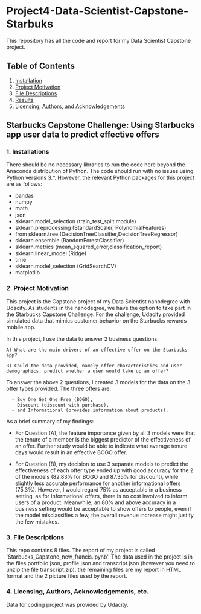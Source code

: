 # Project4-Data-Scientist-Capstone-Starbuks

This repository has all the code and report for my Data Scientist Capstone project.

## Table of Contents

1. [Installation](#installation)
2. [Project Motivation](#motivation)
3. [File Descriptions](#files)
4. [Results](#results)
5. [Licensing, Authors, and Acknowledgements](#licensing)

## Starbucks Capstone Challenge: Using Starbucks app user data to predict effective offers

### 1. Installations <a name="installation"></a>

There should be no necessary libraries to run the code here beyond the Anaconda distribution of Python. The code should run with no issues using Python versions 3.*.
However, the relevant Python packages for this project are as follows:

- pandas
- numpy
- math
- json
- sklearn.model_selection (train_test_split module)
- sklearn.preprocessing (StandardScaler, PolynomialFeatures)
- from sklearn.tree (DecisionTreeClassifier,DecisionTreeRegressor)
- sklearn.ensemble (RandomForestClassifier)
- sklearn.metrics (mean_squared_error,classification_report)
- sklearn.linear_model (Ridge)
- time
- sklearn.model_selection (GridSearchCV)
- matplotlib

### 2. Project Motivation <a name="motivation"></a>

This project is the Capstone project of my Data Scientist nanodegree with Udacity. As students in the nanodegree, we have the option to take part in the Starbucks Capstone Challenge.
For the challenge, Udacity provided simulated data that mimics customer behavior on the Starbucks rewards mobile app.

In this project, I use the data to answer 2 business questions:

    A) What are the main drivers of an effective offer on the Starbucks app?
  
    B) Could the data provided, namely offer characteristics and user demographics, predict whether a user would take up an offer?

  To answer the above 2 questions, I created 3 models for the data on the 3 offer types provided. The three offers are: 
  
      - Buy One Get One Free (BOGO),       
      - Discount (discount with purchase),       
      - and Informational (provides information about products).

As a brief summary of my findings:
- For Question (A), the feature importance given by all 3 models were that the tenure of a member is the biggest predictor of the effectiveness of an offer. Further study would be able to indicate what average tenure days would result in an effective BOGO offer.

- For Question (B), my decision to use 3 separate models to predict the effectiveness of each offer type ended up with good accuracy for the 2 of the models (82.83% for BOGO and 87.35% for discount), while slightly less accurate performance for another informational offers (75.3%). However, I would regard 75% as acceptable in a business setting, as for informational offers, there is no cost involved to inform users of a product. Meanwhile, an 80% and above accuracy in a business setting would be acceptable to show offers to people, even if the model misclassifies a few, the overall revenue increase might justify the few mistakes.

### 3. File Descriptions  <a name="files"></a>

This repo contains 8 files. The report of my project is called 'Starbucks_Capstone_new_francis.ipynb'. 
The data used in the project is in the files portfolio.json, profile.json and transcript.json (however you need to unzip the file transcript.zip), the remaining files are my report in HTML format and the 2 picture files used by the report.

### 4. Licensing, Authors, Acknowledgements, etc.  <a name="licensing"></a>

Data for coding project was provided by Udacity.
